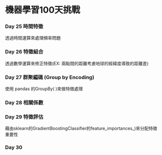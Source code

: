 # 機器學習100天挑戰

### Day 25 時間特徵

透過時間運算來處理頻率問題

### Day 26 特徵組合

透過數學運算來修正特徵(EX: 兩點間的距離考慮地球的經緯度導致的距離差)

### Day 27 群聚編碼 (Group by Encoding)

使用 pandas 的GroupBy( )來做特徵處理

### Day 28 相關係數

### Day 29 特徵評估

藉由sklearn的GradientBoostingClassifier的feature_importances_)來分配特徵重要性

### Day 30



